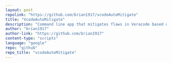 ```yaml
---
layout: post
repolink: "https://github.com/brian1917/vcodeAutoMitigate"
title: "VcodeAutoMitigate"
description: "Command line app that mitigates flaws in Veracode based on CWE, scan type, and specific text in the description."
author: "brian1917"
author-link: "https://github.com/brian1917"
content-type: "scripts"
language: "google"
repo: "github"
repo_title: "vcodeAutoMitigate"
---
```

